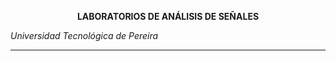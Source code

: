 <p align="center">
  <strong>LABORATORIOS DE ANÁLISIS DE SEÑALES</strong>
  
  <i>Universidad Tecnológica de Pereira</i>
</p>

<hr />
